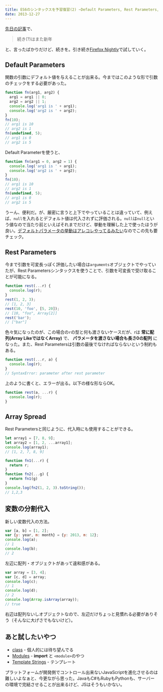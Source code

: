 ```yaml
---
title: ES6のシンタックスを予習復習(2) ~Default Parameters, Rest Parameters, Array Spread, Destructuring~
date: 2013-12-27
---
```


[先日の記事](/posts/2013/es6-features-1/)で、

> 続き(?)はまた新年

と、言ったばかりだけど、続きを。引き続き[Firefox Nightly](http://nightly.mozilla.org/)で試していく。

## Default Parameters

関数の引数にデフォルト値を与えることが出来る。今まではこのような形で引数のチェックをする必要があった。

```js
function fn(arg1, arg2) {
  arg1 = arg1 || 0;
  arg2 = arg2 || 1;
  console.log('arg1 is ' + arg1);
  console.log('arg2 is ' + arg2);
}
fn(10);
// arg1 is 10
// arg2 is 1
fn(undefined, 5);
// arg1 is 0
// arg2 is 5
```

Default Parameterを使うと、

```js
function fn(arg1 = 0, arg2 = 1) {
  console.log('arg1 is ' + arg1);
  console.log('arg2 is ' + arg2);
}
fn(10);
// arg1 is 10
// arg2 is 1
fn(undefined, 5);
// arg1 is 0
// arg2 is 5
```

うーん、便利だ。が、厳密に言うと上下でやっていることは違っていて、例えば、`null`を入れるとデフォルト値は代入されずに評価される。`null`は`null`という値なので当たり前といえばそれまでだけど、挙動を理解した上で使ったほうが良い。[デフォルトパラメータの挙動はアレコレやってるみたい](https://bugzilla.mozilla.org/show_bug.cgi?id=781422)なのでこの先も要チェック。

## Rest Parameters

今まで引数を可変長っぽく評価したい場合は`arguments`オブジェクトでやっていたが、Rest Parametersシンタックスを使うことで、引数を可変長で受け取ることが可能になる。

```js
function rest(...r) {
  console.log(r);
}
rest(1, 2, 3);
// [1, 2, 3]
rest(10, 'foo', [5, 20]);
// [10, "foo", Array[2]]
rest('bar');
// ["bar"]
```

色々気になったのが、この場合の`r`の型と何も渡さないケースだが、rは **常に配列(Array LikeではなくArray)** で、 **パラメータを渡さない場合も長さ0の配列** になった。また、Rest Parametersは引数の最後でなければならないという制約もある。


```js
function rest(...r, a) {
  console.log(r);
}
// SyntaxError: parameter after rest parameter
```

上のように書くと、エラーが出る。以下の様な形ならOK。

```js
function rest(a, ...r) {
  console.log(r);
}
```

## Array Spread

Rest Parametersと同じように、代入時にも使用することができる。

```js
let array1 = [7, 8, 9];
let array2 = [1, 2, ...array1];
console.log(array1);
// [1, 2, 7, 8, 9]

function fn1(...r) {
  return r;
}
function fn2(...g) {
  return fn1(g)
}
console.log(fn2(1, 2, 3).toString());
// 1,2,3
```

## 変数の分割代入

新しい変数代入の方法。

```js
var [a, b] = [1, 2];
var {y: year, m: month} = {y: 2013, m: 12};
console.log(a);
// 1
console.log(b);
// 2
```

左辺に配列・オブジェクトがあって違和感がある。

```js
var array = [3, 4];
var [c, d] = array;
console.log(c);
// 1
console.log(d);
// 2
console.log(Array.isArray(array));
// true
```

右辺は配列ないしオブジェクトなので、左辺だけちょっと見慣れる必要がありそう（そんなに大げさでもないけど）。

## あと試したいやつ

- [class](http://wiki.ecmascript.org/doku.php?id=strawman:maximally_minimal_classes) - 個人的には待ち望んでる
- [Modules](http://wiki.ecmascript.org/doku.php?id=harmony:modules) - **import** と `<module>`のやつ
- [Template Strings](http://wiki.ecmascript.org/doku.php?id=harmony:quasis) - テンプレート

プラットフォームが開発側でコントロール出来ないJavaScriptを進化させるのは難しいよなぁと、今更ながら思った。JavaもC#もRubyもPythonも、サーバーの環境で完結させることが出来るけど、JSはそうもいかない。
